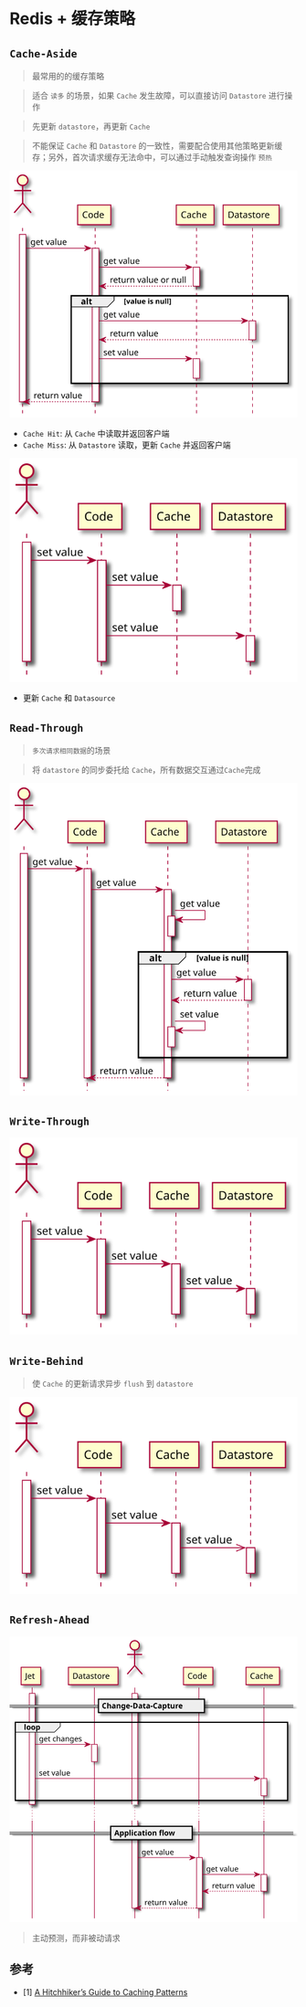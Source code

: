 # Redis + 缓存策略

## `Cache-Aside`

> 最常用的的缓存策略

> 适合 `读多` 的场景，如果 `Cache` 发生故障，可以直接访问 `Datastore` 进行操作

> 先更新 `datastore`，再更新 `Cache`

> 不能保证 `Cache` 和 `Datastore` 的一致性，需要配合使用其他策略更新缓存；另外，首次请求缓存无法命中，可以通过手动触发查询操作 `预热`

![](./img/cache-aside-read-1.svg)

- `Cache Hit`: 从 `Cache` 中读取并返回客户端
- `Cache Miss`: 从 `Datastore` 读取，更新 `Cache` 并返回客户端

![](./img/cache-aside-write-1.svg)

- 更新 `Cache` 和 `Datasource` 

## `Read-Through`

> `多次请求相同数据`的场景

> 将 `datastore` 的同步委托给 `Cache`，所有数据交互通过`Cache`完成

![](./img/read-through.svg)

## `Write-Through`

![](./img/write-through.svg)

## `Write-Behind`

> 使 `Cache` 的更新请求异步 `flush` 到 `datastore`

![](./img/write-behind.svg)

## `Refresh-Ahead`

![](./img/refresh-ahead.svg)

> 主动预测，而非被动请求

## 参考

- [1] [A Hitchhiker’s Guide to Caching Patterns](https://hazelcast.com/blog/a-hitchhikers-guide-to-caching-patterns/)
